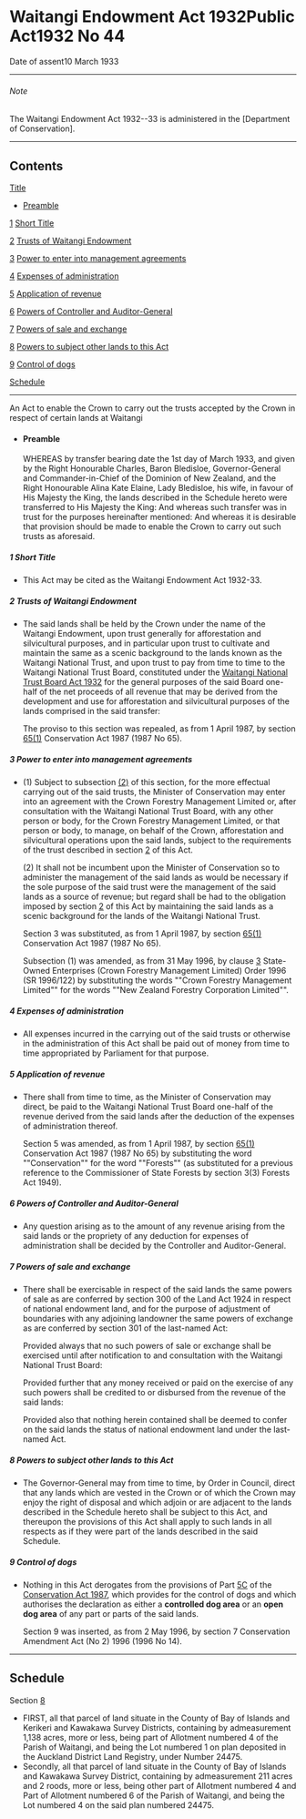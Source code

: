 # Waitangi Endowment Act 1932Public Act1932 No 44

Date of assent10 March 1933

---

###### Note

The Waitangi Endowment Act 1932--33 is administered in the \[Department of Conservation\].

---

## Contents

[Title][0]
    
*   [Preamble][1]

[1][2] [Short Title][2]

[2][3] [Trusts of Waitangi Endowment][3]

[3][4] [Power to enter into management agreements][4]

[4][5] [Expenses of administration][5]

[5][6] [Application of revenue][6]

[6][7] [Powers of Controller and Auditor-General][7]

[7][8] [Powers of sale and exchange][8]

[8][9] [Powers to subject other lands to this Act][9]

[9][10] [Control of dogs][10]

[Schedule][11]  
[][11]

---

An Act to enable the Crown to carry out the trusts accepted by the Crown in respect of certain lands at Waitangi
    
*   #### Preamble
    
    WHEREAS by transfer bearing date the 1st day of March 1933, and given by the Right Honourable Charles, Baron Bledisloe, Governor-General and Commander-in-Chief of the Dominion of New Zealand, and the Right Honourable Alina Kate Elaine, Lady Bledisloe, his wife, in favour of His Majesty the King, the lands described in the Schedule hereto were transferred to His Majesty the King: And whereas such transfer was in trust for the purposes hereinafter mentioned: And whereas it is desirable that provision should be made to enable the Crown to carry out such trusts as aforesaid.

##### 1 Short Title
    
*   This Act may be cited as the Waitangi Endowment Act 1932-33\.

##### 2 Trusts of Waitangi Endowment
    
*   The said lands shall be held by the Crown under the name of the Waitangi Endowment, upon trust generally for afforestation and silvicultural purposes, and in particular upon trust to cultivate and maintain the same as a scenic background to the lands known as the Waitangi National Trust, and upon trust to pay from time to time to the Waitangi National Trust Board, constituted under the [Waitangi National Trust Board Act 1932][12] for the general purposes of the said Board one-half of the net proceeds of all revenue that may be derived from the development and use for afforestation and silvicultural purposes of the lands comprised in the said transfer:
    
    The proviso to this section was repealed, as from 1 April 1987, by section [65(1)][13] Conservation Act 1987 (1987 No 65).

##### 3 Power to enter into management agreements
    
*   (1) Subject to subsection [(2)][4] of this section, for the more effectual carrying out of the said trusts, the Minister of Conservation may enter into an agreement with the Crown Forestry Management Limited or, after consultation with the Waitangi National Trust Board, with any other person or body, for the Crown Forestry Management Limited, or that person or body, to manage, on behalf of the Crown, afforestation and silvicultural operations upon the said lands, subject to the requirements of the trust described in section [2][3] of this Act.
    
    (2) It shall not be incumbent upon the Minister of Conservation so to administer the management of the said lands as would be necessary if the sole purpose of the said trust were the management of the said lands as a source of revenue; but regard shall be had to the obligation imposed by section [2][3] of this Act by maintaining the said lands as a scenic background for the lands of the Waitangi National Trust.
    
    Section 3 was substituted, as from 1 April 1987, by section [65(1)][13] Conservation Act 1987 (1987 No 65).
    
    Subsection (1) was amended, as from 31 May 1996, by clause [3][14] State-Owned Enterprises (Crown Forestry Management Limited) Order 1996 (SR 1996/122) by substituting the words ""Crown Forestry Management Limited"" for the words ""New Zealand Forestry Corporation Limited"".

##### 4 Expenses of administration
    
*   All expenses incurred in the carrying out of the said trusts or otherwise in the administration of this Act shall be paid out of money from time to time appropriated by Parliament for that purpose.

##### 5 Application of revenue
    
*   There shall from time to time, as the Minister of Conservation may direct, be paid to the Waitangi National Trust Board one-half of the revenue derived from the said lands after the deduction of the expenses of administration thereof.
    
    Section 5 was amended, as from 1 April 1987, by section [65(1)][13] Conservation Act 1987 (1987 No 65) by substituting the word ""Conservation"" for the word ""Forests"" (as substituted for a previous reference to the Commissioner of State Forests by section 3(3) Forests Act 1949).

##### 6 Powers of Controller and Auditor-General
    
*   Any question arising as to the amount of any revenue arising from the said lands or the propriety of any deduction for expenses of administration shall be decided by the Controller and Auditor-General.

##### 7 Powers of sale and exchange
    
*   There shall be exercisable in respect of the said lands the same powers of sale as are conferred by section 300 of the Land Act 1924 in respect of national endowment land, and for the purpose of adjustment of boundaries with any adjoining landowner the same powers of exchange as are conferred by section 301 of the last-named Act:
    
    Provided always that no such powers of sale or exchange shall be exercised until after notification to and consultation with the Waitangi National Trust Board:
    
    Provided further that any money received or paid on the exercise of any such powers shall be credited to or disbursed from the revenue of the said lands:
    
    Provided also that nothing herein contained shall be deemed to confer on the said lands the status of national endowment land under the last-named Act.

##### 8 Powers to subject other lands to this Act
    
*   The Governor-General may from time to time, by Order in Council, direct that any lands which are vested in the Crown or of which the Crown may enjoy the right of disposal and which adjoin or are adjacent to the lands described in the Schedule hereto shall be subject to this Act, and thereupon the provisions of this Act shall apply to such lands in all respects as if they were part of the lands described in the said Schedule.

##### 9 Control of dogs
    
*   Nothing in this Act derogates from the provisions of Part [5C][15] of the [Conservation Act 1987][16], which provides for the control of dogs and which authorises the declaration as either a **controlled dog area** or an **open dog area** of any part or parts of the said lands.
    
    Section 9 was inserted, as from 2 May 1996, by section 7 Conservation Amendment Act (No 2) 1996 (1996 No 14).

---

## Schedule

Section [8][9]

*   FIRST, all that parcel of land situate in the County of Bay of Islands and Kerikeri and Kawakawa Survey Districts, containing by admeasurement 1,138 acres, more or less, being part of Allotment numbered 4 of the Parish of Waitangi, and being the Lot numbered 1 on plan deposited in the Auckland District Land Registry, under Number 24475\.
*   Secondly, all that parcel of land situate in the County of Bay of Islands and Kawakawa Survey District, containing by admeasurement 211 acres and 2 roods, more or less, being other part of Allotment numbered 4 and Part of Allotment numbered 6 of the Parish of Waitangi, and being the Lot numbered 4 on the said plan numbered 24475\.



[0]: http://www.legislation.govt.nz/act/public/1932/0044/latest/whole.html#DLM213295
[1]: http://www.legislation.govt.nz/act/public/1932/0044/latest/whole.html#DLM213296
[2]: http://www.legislation.govt.nz/act/public/1932/0044/latest/whole.html#DLM213299
[3]: http://www.legislation.govt.nz/act/public/1932/0044/latest/whole.html#DLM213800
[4]: http://www.legislation.govt.nz/act/public/1932/0044/latest/whole.html#DLM213802
[5]: http://www.legislation.govt.nz/act/public/1932/0044/latest/whole.html#DLM213805
[6]: http://www.legislation.govt.nz/act/public/1932/0044/latest/whole.html#DLM213806
[7]: http://www.legislation.govt.nz/act/public/1932/0044/latest/whole.html#DLM213808
[8]: http://www.legislation.govt.nz/act/public/1932/0044/latest/whole.html#DLM213809
[9]: http://www.legislation.govt.nz/act/public/1932/0044/latest/whole.html#DLM213810
[10]: http://www.legislation.govt.nz/act/public/1932/0044/latest/whole.html#DLM213811
[11]: http://www.legislation.govt.nz/act/public/1932/0044/latest/whole.html#DLM213813
[12]: http://www.legislation.govt.nz/act/public/1932/0044/latest/link.aspx?id=DLM213209
[13]: http://www.legislation.govt.nz/act/public/1932/0044/latest/link.aspx?id=DLM106995
[14]: http://www.legislation.govt.nz/act/public/1932/0044/latest/link.aspx?id=DLM211617
[15]: http://www.legislation.govt.nz/act/public/1932/0044/latest/link.aspx?id=DLM106041
[16]: http://www.legislation.govt.nz/act/public/1932/0044/latest/link.aspx?id=DLM103609